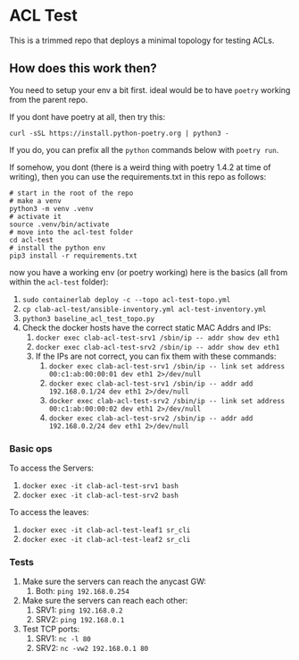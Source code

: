 # ACL Test

This is a trimmed repo that deploys a minimal topology for testing ACLs.

## How does this work then?

You need to setup your env a bit first. ideal would be to have `poetry` working from the parent repo.

If you dont have poetry at all, then try this:

`curl -sSL https://install.python-poetry.org | python3 -`

If you do, you can prefix all the `python` commands below with `poetry run`.

If somehow, you dont (there is a weird thing with poetry 1.4.2 at time of writing), then you can use the requirements.txt in this repo as follows:

```shell
# start in the root of the repo
# make a venv
python3 -m venv .venv
# activate it
source .venv/bin/activate
# move into the acl-test folder
cd acl-test
# install the python env
pip3 install -r requirements.txt
```

now you have a working env (or poetry working) here is the basics (all from within the `acl-test` folder):

1. `sudo containerlab deploy -c --topo acl-test-topo.yml`
2. `cp clab-acl-test/ansible-inventory.yml acl-test-inventory.yml`
3. `python3 baseline_acl_test_topo.py`
4. Check the docker hosts have the correct static MAC Addrs and IPs:
   1. `docker exec clab-acl-test-srv1 /sbin/ip -- addr show dev eth1`
   2. `docker exec clab-acl-test-srv2 /sbin/ip -- addr show dev eth1`
   3. If the IPs are not correct, you can fix them with these commands:
      1. `docker exec clab-acl-test-srv1 /sbin/ip -- link set address 00:c1:ab:00:00:01 dev eth1 2>/dev/null`
      2. `docker exec clab-acl-test-srv1 /sbin/ip -- addr add 192.168.0.1/24 dev eth1 2>/dev/null`
      3. `docker exec clab-acl-test-srv2 /sbin/ip -- link set address 00:c1:ab:00:00:02 dev eth1 2>/dev/null`
      4. `docker exec clab-acl-test-srv2 /sbin/ip -- addr add 192.168.0.2/24 dev eth1 2>/dev/null`

### Basic ops

To access the Servers:

   1. `docker exec -it clab-acl-test-srv1 bash`
   2. `docker exec -it clab-acl-test-srv2 bash`

To access the leaves:

   1. `docker exec -it clab-acl-test-leaf1 sr_cli`
   2. `docker exec -it clab-acl-test-leaf2 sr_cli`

### Tests

1. Make sure the servers can reach the anycast GW:
   1. Both: `ping 192.168.0.254`
2. Make sure the servers can reach each other:
   1. SRV1: `ping 192.168.0.2`
   2. SRV2: `ping 192.168.0.1`
3. Test TCP ports:
   1. SRV1: `nc -l 80`
   2. SRV2: `nc -vw2 192.168.0.1 80`
